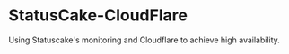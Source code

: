 StatusCake-CloudFlare
=====================

Using Statuscake's monitoring and Cloudflare to achieve high availability.
